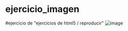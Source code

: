 # ejercicio_imagen
 #ejercicio de "ejercicios de html5 / reproducir"
 ![image](https://github.com/GitNinja0/ejercicio_imagen/assets/146742892/8a8be6e9-8ca5-4de1-9393-ecbe7be36ac6)
